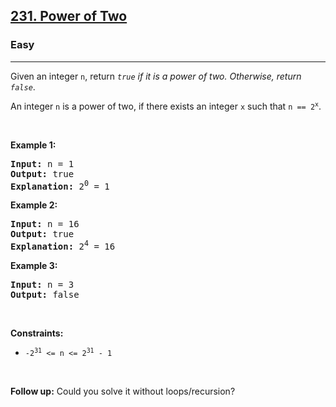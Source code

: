 <h2><a href="https://leetcode.com/problems/power-of-two/">231. Power of Two</a></h2><h3>Easy</h3><hr><div data-immersive-translate-walked="407eac49-6d74-47b6-80c6-bf9e16c68c27" data-immersive-translate-paragraph="1"><p data-immersive-translate-walked="407eac49-6d74-47b6-80c6-bf9e16c68c27" data-immersive-translate-paragraph="1">Given an integer <code data-immersive-translate-walked="407eac49-6d74-47b6-80c6-bf9e16c68c27">n</code>, return <em data-immersive-translate-walked="407eac49-6d74-47b6-80c6-bf9e16c68c27"><code data-immersive-translate-walked="407eac49-6d74-47b6-80c6-bf9e16c68c27">true</code> if it is a power of two. Otherwise, return <code data-immersive-translate-walked="407eac49-6d74-47b6-80c6-bf9e16c68c27">false</code></em>.</p>

<p data-immersive-translate-walked="407eac49-6d74-47b6-80c6-bf9e16c68c27" data-immersive-translate-paragraph="1">An integer <code data-immersive-translate-walked="407eac49-6d74-47b6-80c6-bf9e16c68c27">n</code> is a power of two, if there exists an integer <code data-immersive-translate-walked="407eac49-6d74-47b6-80c6-bf9e16c68c27">x</code> such that <code data-immersive-translate-walked="407eac49-6d74-47b6-80c6-bf9e16c68c27">n == 2<sup>x</sup></code>.</p>

<p data-immersive-translate-walked="407eac49-6d74-47b6-80c6-bf9e16c68c27">&nbsp;</p>
<p data-immersive-translate-walked="407eac49-6d74-47b6-80c6-bf9e16c68c27"><strong class="example" data-immersive-translate-walked="407eac49-6d74-47b6-80c6-bf9e16c68c27" data-immersive-translate-paragraph="1">Example 1:</strong></p>

<pre><strong>Input:</strong> n = 1
<strong>Output:</strong> true
<strong>Explanation: </strong>2<sup>0</sup> = 1
</pre>

<p data-immersive-translate-walked="407eac49-6d74-47b6-80c6-bf9e16c68c27"><strong class="example" data-immersive-translate-walked="407eac49-6d74-47b6-80c6-bf9e16c68c27" data-immersive-translate-paragraph="1">Example 2:</strong></p>

<pre><strong>Input:</strong> n = 16
<strong>Output:</strong> true
<strong>Explanation: </strong>2<sup>4</sup> = 16
</pre>

<p data-immersive-translate-walked="407eac49-6d74-47b6-80c6-bf9e16c68c27"><strong class="example" data-immersive-translate-walked="407eac49-6d74-47b6-80c6-bf9e16c68c27" data-immersive-translate-paragraph="1">Example 3:</strong></p>

<pre><strong>Input:</strong> n = 3
<strong>Output:</strong> false
</pre>

<p data-immersive-translate-walked="407eac49-6d74-47b6-80c6-bf9e16c68c27">&nbsp;</p>
<p data-immersive-translate-walked="407eac49-6d74-47b6-80c6-bf9e16c68c27"><strong data-immersive-translate-walked="407eac49-6d74-47b6-80c6-bf9e16c68c27" data-immersive-translate-paragraph="1">Constraints:</strong></p>

<ul data-immersive-translate-walked="407eac49-6d74-47b6-80c6-bf9e16c68c27">
	<li data-immersive-translate-walked="407eac49-6d74-47b6-80c6-bf9e16c68c27"><code data-immersive-translate-walked="407eac49-6d74-47b6-80c6-bf9e16c68c27">-2<sup>31</sup> &lt;= n &lt;= 2<sup>31</sup> - 1</code></li>
</ul>

<p data-immersive-translate-walked="407eac49-6d74-47b6-80c6-bf9e16c68c27">&nbsp;</p>
<strong data-immersive-translate-walked="407eac49-6d74-47b6-80c6-bf9e16c68c27">Follow up:</strong> Could you solve it without loops/recursion?</div>